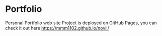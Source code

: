 # Portfolio
Personal Portfolio web site 
Project is deployed on GitHub Pages, you can check it out here https://mmm1102.github.io/novii/
